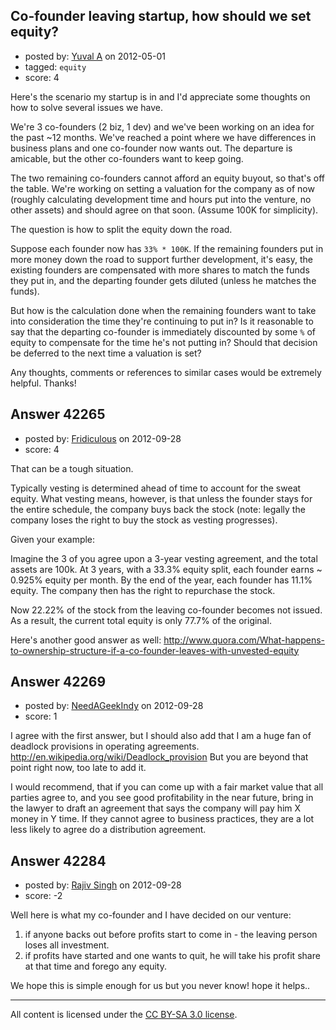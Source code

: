 ## Co-founder leaving startup, how should we set equity?

- posted by: [Yuval A](https://stackexchange.com/users/-1/4298-yuval-a) on 2012-05-01
- tagged: `equity`
- score: 4

Here's the scenario my startup is in and I'd appreciate some thoughts on how to solve several issues we have.

We're 3 co-founders (2 biz, 1 dev) and we've been working on an idea for the past ~12 months. We've reached a point where we have differences in business plans and one co-founder now wants out. The departure is amicable, but the other co-founders want to keep going.

The two remaining co-founders cannot afford an equity buyout, so that's off the table. We're working on setting a valuation for the company as of now (roughly calculating development time and hours put into the venture, no other assets) and should agree on that soon. (Assume 100K for simplicity).

The question is how to split the equity down the road.

Suppose each founder now has `33% * 100K`. If the remaining founders put in more money down the road to support further development, it's easy, the existing founders are compensated with more shares to match the funds they put in, and the departing founder gets diluted (unless he matches the funds).

But how is the calculation done when the remaining founders want to take into consideration the time they're continuing to put in? Is it reasonable to say that the departing co-founder is immediately discounted by some `%` of equity to compensate for the time he's not putting in? Should that decision be deferred to the next time a valuation is set?

Any thoughts, comments or references to similar cases would be extremely helpful. Thanks!


## Answer 42265

- posted by: [Fridiculous](https://stackexchange.com/users/-1/19887-fridiculous) on 2012-09-28
- score: 4

That can be a tough situation.

Typically vesting is determined ahead of time to account for the sweat equity.  What vesting means, however, is that unless the founder stays for the entire schedule, the company buys back the stock (note: legally the company loses the right to buy the stock as vesting progresses).

Given your example:

Imagine the 3 of you agree upon a 3-year vesting agreement, and the total assets are 100k.  At 3 years, with a 33.3% equity split, each founder earns ~ 0.925% equity per month.  By the end of the year, each founder has 11.1% equity.  The company then has the right to repurchase the stock.

Now 22.22% of the stock from the leaving co-founder becomes not issued.  As a result, the current total equity is only 77.7% of the original.



Here's another good answer as well:
http://www.quora.com/What-happens-to-ownership-structure-if-a-co-founder-leaves-with-unvested-equity



## Answer 42269

- posted by: [NeedAGeekIndy](https://stackexchange.com/users/-1/19608-needageekindy) on 2012-09-28
- score: 1

I agree with the first answer, but I should also add that I am a huge fan of deadlock provisions in operating agreements.  <http://en.wikipedia.org/wiki/Deadlock_provision> But you are beyond that point right now, too late to add it.

I would recommend, that if you can come up with a fair market value that all parties agree to, and you see good profitability in the near future, bring in the lawyer to draft an agreement that says the company will pay him X money in Y time.  If they cannot agree to business practices, they are a lot less likely to agree do a distribution agreement.


## Answer 42284

- posted by: [Rajiv Singh](https://stackexchange.com/users/-1/18519-rajiv-singh) on 2012-09-28
- score: -2

Well here is what my co-founder and I have decided on our venture: 

1. if anyone backs out before profits start to come in - the leaving person loses all investment. 
2. if profits have started and one wants to quit, he will take his profit share at that time and forego any equity. 

We hope this is simple enough for us but you never know! hope it helps..



---

All content is licensed under the [CC BY-SA 3.0 license](https://creativecommons.org/licenses/by-sa/3.0/).
